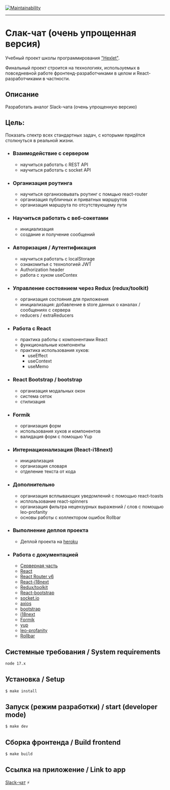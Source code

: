 [![Maintainability](https://api.codeclimate.com/v1/badges/2502f4ad8968b7b11de2/maintainability)](https://codeclimate.com/github/khloptsevps/frontend-project-lvl4/maintainability)

---
# Слак-чат (очень упрощенная версия)

Учебный проект школы программирования ["Hexlet"](https://ru.hexlet.io/?ref=252944).  

Финальный проект строится на технологиях, используемых в повседневной работе фронтенд-разработчиками в целом и React-разработчиками в частности.  

## Описание
Разработать аналог Slack-чата (очень упрощенную версию)

## Цель:
Показать спектр всех стандартных задач, с которыми придётся столкнуться в реальной жизни.   

- ### Взаимодействие с сервером
  - научиться работать с REST API
  - научиться работать с socket API

- ### Организация роутинга
  - научиться организовывать роутинг с помщью react-router
  - организация публичных и приватных маршрутов
  - организация маршрута по отсутствующему пути

- ### Научиться работать с веб-сокетами
  - инициализация
  - создание и получение сообщений
  
- ### Авторизация / Аутентификация
  - научиться работать с localStorage
  - ознакомитья с технологией JWT
  - Authorization header
  - работа с хуком useContex

- ### Управление состоянием через Redux (redux/toolkit)
  - организация состояния для приложения
  - инициализация: добавление в store данных о каналах / сообщениях с сервера
  - reducers / extraReducers
  
- ### Работа с React
  - практика работы с компонентами React
  - функциональные компоненты
  - практика использования хуков:
    - useEffect
    - useContext
    - useMemo

- ### React Bootstrap / bootstrap
  - организация модальных окон
  - система сеток
  - стилизация
  
- ### Formik
  - организация форм
  - использования хуков и компонентов
  - валидация форм с помощью Yup
  
- ### Интернационализация (React-i18next)
  - инициализация
  - организация словаря
  - отделение текста от кода
  
- ### Дополнительно
  - организация всплывающих уведомлений с помощью react-toasts
  - исплользование react-spinners
  - организация фильтра нецензурных выражений / слов с помощью leo-profanity
  - основы работы с коллектором ошибок Rollbar


- ### Выполнение деплоя проекта
  - Деплой проекта на [heroku](https://www.heroku.com)

- ### Работа с документацией
  - [Серверная часть](https://github.com/hexlet-components/project-js-chat-backend)
  - [React](https://reactjs.org/)
  - [React Router v6](https://reactrouter.com/)
  - [React-i18next](https://react.i18next.com/)
  - [Redux/toolkit](https://redux-toolkit.js.org/)
  - [React-bootstrap](https://react-bootstrap.github.io/forms/overview/)
  - [socket.io](https://socket.io/docs/v4/)
  - [axios](https://github.com/axios/axios)
  - [bootstrap](https://getbootstrap.com/)
  - [i18next](https://www.i18next.com/)
  - [Formik](https://formik.org/docs/overview)
  - [yup](https://github.com/jquense/yup)
  - [leo-profanity](https://github.com/jojoee/leo-profanity)
  - [Rollbar](https://docs.rollbar.com/docs/react)

## Системные требования / System requirements

```sh
node 17.x
```

## Установка / Setup

```sh
$ make install
```

## Запуск (режим разработки) / start (developer mode)

```sh
$ make dev
```

## Сборка фронтенда / Build frontend

```sh
$ make build
```

## Ссылка на приложение / Link to app

[Slack-чат](https://frontend-hexlet-chat-ru.herokuapp.com/) :zap:
